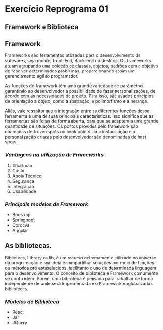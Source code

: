 # Exercício Reprograma 01

##  Framework e Biblioteca

## Framework

Frameworks são ferramentas utilizadas para o desenvolvimento de softwares, seja mobile, front-End, Back-end ou desktop. Os frameworks atuam agrupando uma coleção de classes, objetos, padrões com o objetivo de resolver determinados problemas, proporcionando assim um gerenciamento ágil ao programador.

As funções do framework têm uma grande variedade de parâmetros, garantindo ao desenvolvedor a possibilidade de fazer personalizações, de acordo com as necessidades do projeto. Para isso, são usados princípios de orientação a objeto, como a abstração, o polimorfismo e a herança.

Aliás, vale ressaltar que a integração entre as diferentes funções dessa ferramenta é uma de suas principais características. Isso significa que as ferramentas são feitas de forma aberta, para que se adaptem a uma grande quantidade de situações. Os pontos providos pelo framework são chamados de frozen spots ou hook points. Já a instanciação e a personalização criadas pelo desenvolvedor são denominadas de host spots.

### _Vantagens na utilização de Frameworks_
1. Eficiência
2. Custo
3. Apoio Técnico
4. Segurança
5. Integração
6. Usabilidade


### _Principais modelos de Framework_
- Boostrap
- Springboot
- Cordova
- Angular

## As bibliotecas.
Biblioteca, Library ou lib, é um recurso extremamente utilizado no universo da programação e sua ideia é compartilhar soluções por meio de funções ou métodos pré estabelecidos, facilitanto o uso de determinada linguagem para o desenvolvimento. O conceito de biblioteca e Framework comumente se confundem. Porém, uma biblioteca é pensada para trabalhar de forma independente de onde será implementada e o Framework engloba várias bibliotecas.

### _Modelos de Biblioteca_

- React
- Jar
- JQuery


